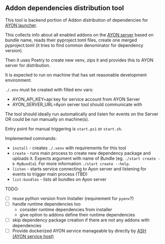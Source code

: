 Addon dependencies distribution tool
------------------------------------

This tool is backend portion of Addon distribution of dependencies for [AYON launcher](https://github.com/ynput/ayon-launcher).

This collects info about all enabled addons on the [AYON server](https://github.com/ynput/ayon-docker) based on bundle name, reads their
pyproject.toml files, create one merged pyproject.toml (it tries to find common denominator for dependency version).

Then it uses Poetry to create new venv, zips it and provides this to AYON server for distribution.

It is expected to run on machine that has set reasonable development environment.

`./.env` must be created with filled env vars:
- AYON_API_KEY=api key for service account from AYON Server
- AYON_SERVER_URL=Ayon server tool should communicate with

The tool should ideally run automatically and listen for events on the Server OR could be run manually on machine(s).

Entry point for manual triggering is `start.ps1` or `start.sh`.

Implemented commands:
- `install` - creates `./.venv` with requirements for this tool
- `create` - runs main process to create new dependency package and uploads it. Expects argument with name of Bundle (eg. `./start create -b MyBundle`). For more information `./start create --help`.
- `listen` - starts service connecting to Ayon server and listening for events to trigger main process (TBD)
- `list-bundles` - lists all bundles on Ayon server

TODO:
- [ ] reuse python version from Installer (requirement for `pyenv`?)
- [ ] handle runtime dependencies too
    - consider runtime dependencies from installer
    - give option to addons define their runtime dependencies
- [ ] skip dependency package creation if there are not any addons with dependencies
- [ ] Provide dockerized AYON service manageable by directly by [ASH (AYON service host)](https://github.com/ynput/ash)
